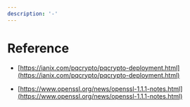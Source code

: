 ```yaml
---
description: '-'
---
```


# Reference

* [https://ianix.com/pqcrypto/pqcrypto-deployment.html](https://ianix.com/pqcrypto/pqcrypto-deployment.html)









* [https://www.openssl.org/news/openssl-1.1.1-notes.html](https://www.openssl.org/news/openssl-1.1.1-notes.html)





